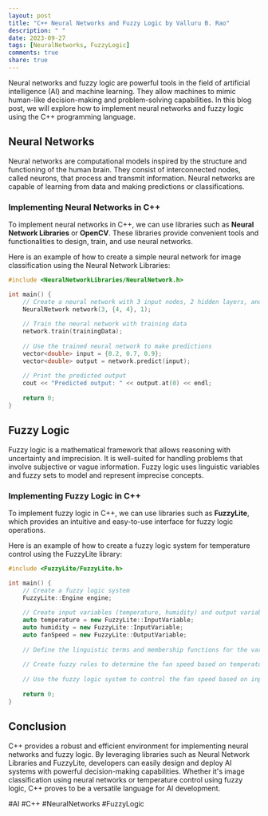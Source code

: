 ```yaml
---
layout: post
title: "C++ Neural Networks and Fuzzy Logic by Valluru B. Rao"
description: " "
date: 2023-09-27
tags: [NeuralNetworks, FuzzyLogic]
comments: true
share: true
---
```


Neural networks and fuzzy logic are powerful tools in the field of artificial intelligence (AI) and machine learning. They allow machines to mimic human-like decision-making and problem-solving capabilities. In this blog post, we will explore how to implement neural networks and fuzzy logic using the C++ programming language.

## Neural Networks

Neural networks are computational models inspired by the structure and functioning of the human brain. They consist of interconnected nodes, called neurons, that process and transmit information. Neural networks are capable of learning from data and making predictions or classifications.

### Implementing Neural Networks in C++

To implement neural networks in C++, we can use libraries such as **Neural Network Libraries** or **OpenCV**. These libraries provide convenient tools and functionalities to design, train, and use neural networks.

Here is an example of how to create a simple neural network for image classification using the Neural Network Libraries:

```cpp
#include <NeuralNetworkLibraries/NeuralNetwork.h>

int main() {
    // Create a neural network with 3 input nodes, 2 hidden layers, and 1 output node
    NeuralNetwork network(3, {4, 4}, 1);
  
    // Train the neural network with training data
    network.train(trainingData);
  
    // Use the trained neural network to make predictions
    vector<double> input = {0.2, 0.7, 0.9};
    vector<double> output = network.predict(input);
  
    // Print the predicted output
    cout << "Predicted output: " << output.at(0) << endl;
  
    return 0;
}
```

## Fuzzy Logic

Fuzzy logic is a mathematical framework that allows reasoning with uncertainty and imprecision. It is well-suited for handling problems that involve subjective or vague information. Fuzzy logic uses linguistic variables and fuzzy sets to model and represent imprecise concepts.

### Implementing Fuzzy Logic in C++

To implement fuzzy logic in C++, we can use libraries such as **FuzzyLite**, which provides an intuitive and easy-to-use interface for fuzzy logic operations.

Here is an example of how to create a fuzzy logic system for temperature control using the FuzzyLite library:

```cpp
#include <FuzzyLite/FuzzyLite.h>

int main() {
    // Create a fuzzy logic system
    FuzzyLite::Engine engine;
  
    // Create input variables (temperature, humidity) and output variable (fan speed)
    auto temperature = new FuzzyLite::InputVariable;
    auto humidity = new FuzzyLite::InputVariable;
    auto fanSpeed = new FuzzyLite::OutputVariable;
    
    // Define the linguistic terms and membership functions for the variables
    
    // Create fuzzy rules to determine the fan speed based on temperature and humidity
    
    // Use the fuzzy logic system to control the fan speed based on input values
    
    return 0;
}
```

## Conclusion

C++ provides a robust and efficient environment for implementing neural networks and fuzzy logic. By leveraging libraries such as Neural Network Libraries and FuzzyLite, developers can easily design and deploy AI systems with powerful decision-making capabilities. Whether it's image classification using neural networks or temperature control using fuzzy logic, C++ proves to be a versatile language for AI development.

#AI #C++ #NeuralNetworks #FuzzyLogic